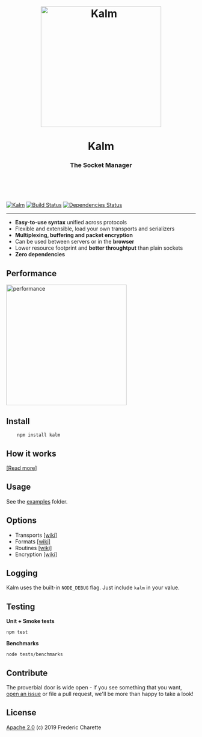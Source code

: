 <h1 align="center">
  <a title="The socket optimizer" href="http://kalm.js.org">
    <img alt="Kalm" width="320px" src="https://kalm.js.org/images/kalm-logo.png" />
    <br/><br/>
  </a>
  Kalm
</h1>
<h3 align="center">
  The Socket Manager
  <br/><br/><br/>
</h3>
<br/>

[![Kalm](https://img.shields.io/npm/v/kalm.svg)](https://www.npmjs.com/package/kalm)
[![Build Status](https://travis-ci.org/kalm/kalm.js.svg?branch=master)](https://travis-ci.org/kalm/kalm.js)
[![Dependencies Status](https://david-dm.org/kalm/kalm.js.svg)](https://david-dm.org/kalm/kalm.js)

---

- **Easy-to-use syntax** unified across protocols
- Flexible and extensible, load your own transports and serializers
- **Multiplexing, buffering and packet encryption**
- Can be used between servers or in the **browser**
- Lower resource footprint and **better throughtput** than plain sockets
- **Zero dependencies**


## Performance

<img align="center" alt="performance" width="320px" src="https://kalm.js.org/images/kalm-logo.png" />

## Install

```
    npm install kalm
```

## How it works

[[Read more]](https://github.com/kalm/kalm.js/wiki/How-it-works)

## Usage

See the [examples](https://github.com/kalm/kalm.js/tree/master/examples) folder.

## Options

- Transports [[wiki]](https://github.com/kalm/kalm.js/wiki/Transports)
- Formats [[wiki]](https://github.com/kalm/kalm.js/wiki/Formats)
- Routines  [[wiki]](https://github.com/kalm/kalm.js/wiki/Routines)
- Encryption [[wiki]](https://github.com/kalm/kalm.js/wiki/Encryption)

## Logging

Kalm uses the built-in `NODE_DEBUG` flag. Just include `kalm` in your value.

## Testing

**Unit + Smoke tests**

`npm test`

**Benchmarks**

`node tests/benchmarks`

## Contribute

The proverbial door is wide open - if you see something that you want, [open an issue](//github.com/kalm/kalm.js/issues/new) or file a pull request, we'll be more than happy to take a look!

## License 

[Apache 2.0](LICENSE) (c) 2019 Frederic Charette
